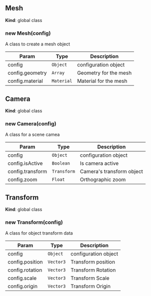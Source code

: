 <a name="Mesh"></a>

## Mesh
**Kind**: global class  
<a name="new_Mesh_new"></a>

### new Mesh(config)
A class to create a mesh object


| Param | Type | Description |
| --- | --- | --- |
| config | <code>Object</code> | configuration object |
| config.geometry | <code>Array</code> | Geometry for the mesh |
| config.material | <code>Material</code> | Material for the mesh |

<a name="Camera"></a>

## Camera
**Kind**: global class  
<a name="new_Camera_new"></a>

### new Camera(config)
A class for a scene camea


| Param | Type | Description |
| --- | --- | --- |
| config | <code>Object</code> | configuration object |
| config.isActive | <code>Boolean</code> | Is camera active |
| config.transform | <code>Transform</code> | Camera's transform object |
| config.zoom | <code>Float</code> | Orthographic zoom |

<a name="Transform"></a>

## Transform
**Kind**: global class  
<a name="new_Transform_new"></a>

### new Transform(config)
A class for object transform data


| Param | Type | Description |
| --- | --- | --- |
| config | <code>Object</code> | configuration object |
| config.position | <code>Vector3</code> | Transform position |
| config.rotation | <code>Vector3</code> | Transform Rotation |
| config.scale | <code>Vector3</code> | Transform Scale |
| config.origin | <code>Vector3</code> | Transform Origin |

